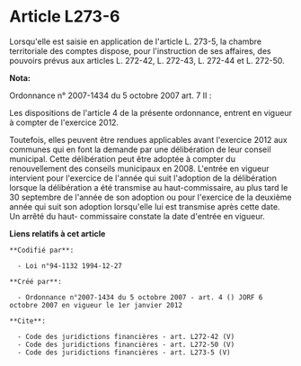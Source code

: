 # Article L273-6

Lorsqu'elle est saisie en application de l'article L. 273-5, la chambre territoriale des comptes dispose, pour l'instruction
de ses affaires, des pouvoirs prévus aux articles L. 272-42, L. 272-43, L. 272-44 et L. 272-50.

**Nota:**

Ordonnance n° 2007-1434 du 5 octobre 2007 art. 7 II :

Les dispositions de l'article 4 de la présente ordonnance, entrent en vigueur à compter de l'exercice 2012.

Toutefois, elles peuvent être rendues applicables avant l'exercice 2012 aux communes qui en font la demande par une
délibération de leur conseil municipal. Cette délibération peut être adoptée à compter du renouvellement des conseils
municipaux en 2008. L'entrée en vigueur intervient pour l'exercice de l'année qui suit l'adoption de la délibération lorsque
la délibération a été transmise au haut-commissaire, au plus tard le 30 septembre de l'année de son adoption ou pour
l'exercice de la deuxième année qui suit son adoption lorsqu'elle lui est transmise après cette date. Un arrêté du haut-
commissaire constate la date d'entrée en vigueur.

**Liens relatifs à cet article**

	**Codifié par**:

	  - Loi n°94-1132 1994-12-27

	**Créé par**:

	  - Ordonnance n°2007-1434 du 5 octobre 2007 - art. 4 () JORF 6 octobre 2007 en vigueur le 1er janvier 2012

	**Cite**:

	  - Code des juridictions financières - art. L272-42 (V)
	  - Code des juridictions financières - art. L272-50 (V)
	  - Code des juridictions financières - art. L273-5 (V)
